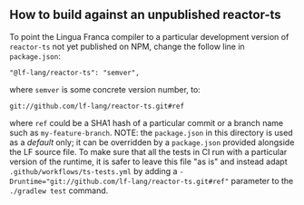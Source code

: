 ## How to build against an unpublished reactor-ts
To point the Lingua Franca compiler to a particular development version of `reactor-ts` not yet published on NPM, change the follow line in `package.json`:
```
"@lf-lang/reactor-ts": "semver",
```
where `semver` is some concrete version number, to:
```
git://github.com/lf-lang/reactor-ts.git#ref
```
where `ref` could be a SHA1 hash of a particular commit or a branch name such as `my-feature-branch`.
NOTE: the `package.json` in this directory is used as a _default_ only; it can be overridden by a `package.json` provided alongside the LF source file. To make sure that all the tests in CI run with a particular version of the runtime, it is safer to leave this file "as is" and instead adapt `.github/workflows/ts-tests.yml` by adding a `-Druntime="git://github.com/lf-lang/reactor-ts.git#ref"` parameter to the `./gradlew test` command.